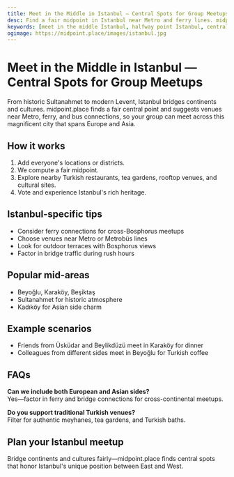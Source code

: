 ```yaml
---
title: Meet in the Middle in Istanbul — Central Spots for Group Meetups
desc: Find a fair midpoint in Istanbul near Metro and ferry lines. midpoint.place suggests venues from Sultanahmet to Beyoğlu, Kadıköy to Beşiktaş.
keywords: [meet in the middle Istanbul, halfway point Istanbul, central meeting spot Istanbul, group meetup Istanbul]
ogimage: https://midpoint.place/images/istanbul.jpg
---
```


# Meet in the Middle in Istanbul — Central Spots for Group Meetups

From historic Sultanahmet to modern Levent, Istanbul bridges continents and cultures. midpoint.place finds a fair central point and suggests venues near Metro, ferry, and bus connections, so your group can meet across this magnificent city that spans Europe and Asia.

## How it works

1. Add everyone's locations or districts.
2. We compute a fair midpoint.
3. Explore nearby Turkish restaurants, tea gardens, rooftop venues, and cultural sites.
4. Vote and experience Istanbul's rich heritage.

## Istanbul-specific tips

- Consider ferry connections for cross-Bosphorus meetups
- Choose venues near Metro or Metrobüs lines
- Look for outdoor terraces with Bosphorus views
- Factor in bridge traffic during rush hours

## Popular mid-areas

- Beyoğlu, Karaköy, Beşiktaş
- Sultanahmet for historic atmosphere
- Kadıköy for Asian side charm

## Example scenarios

- Friends from Üsküdar and Beylikdüzü meet in Karaköy for dinner
- Colleagues from different sides meet in Beyoğlu for Turkish coffee

## FAQs

**Can we include both European and Asian sides?**  
Yes—factor in ferry and bridge connections for cross-continental meetups.

**Do you support traditional Turkish venues?**  
Filter for authentic meyhanes, tea gardens, and Turkish baths.

## Plan your Istanbul meetup

Bridge continents and cultures fairly—midpoint.place finds central spots that honor Istanbul's unique position between East and West.
